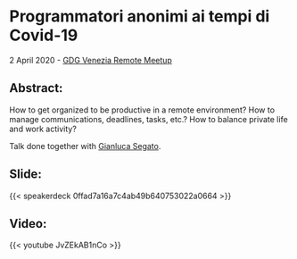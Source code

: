 # Programmatori anonimi ai tempi di Covid-19


2 April 2020 - [GDG Venezia Remote Meetup](https://www.meetup.com/it-IT/GDG-Venezia/events/269715411/)

## Abstract:
How to get organized to be productive in a remote environment? How to manage communications, deadlines, tasks, etc.? How to balance private life and work activity?

Talk done together with [Gianluca Segato](https://giansegato.com/).

## Slide:

{{< speakerdeck 0ffad7a16a7c4ab49b640753022a0664 >}}

## Video:

{{< youtube JvZEkAB1nCo >}}

